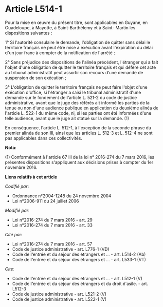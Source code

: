 # Article L514-1

Pour la mise en œuvre du présent titre, sont applicables en Guyane, en Guadeloupe, à Mayotte, à Saint-Barthélemy et à Saint-
Martin les dispositions suivantes : 

1° Si l'autorité consulaire le demande, l'obligation de quitter sans délai le territoire français ne peut être mise à
exécution avant l'expiration du délai d'un jour franc à compter de la notification de l'arrêté ; 

2° Sans préjudice des dispositions de l'alinéa précédent, l'étranger qui a fait l'objet d'une obligation de quitter le
territoire français et qui défère cet acte au tribunal administratif peut assortir son recours d'une demande de suspension de
son exécution ; 

3° L'obligation de quitter le territoire français ne peut faire l'objet d'une exécution d'office, si l'étranger a saisi le
tribunal administratif d'une demande sur le fondement de l'article L. 521-2 du code de justice administrative, avant que le
juge des référés ait informé les parties de la tenue ou non d'une audience publique en application du deuxième alinéa de
l'article L. 522-1 du même code, ni, si les parties ont été informées d'une telle audience, avant que le juge ait statué sur
la demande. (1) 

En conséquence, l'article L. 512-1, à l'exception de la seconde phrase du premier alinéa de son III, ainsi que les articles
L. 512-3 et L. 512-4 ne sont pas applicables dans ces collectivités.

**Nota:**

(1) Conformément à l'article 67 III de la loi n° 2016-274 du 7 mars 2016, les présentes dispositions s'appliquent aux
décisions prises à compter du 1er novembre 2016.

**Liens relatifs à cet article**

_Codifié par_:

  - Ordonnance n°2004-1248 du 24 novembre 2004
  - Loi n°2006-911 du 24 juillet 2006

_Modifié par_:

  - Loi n°2016-274 du 7 mars 2016 - art. 29
  - Loi n°2016-274 du 7 mars 2016 - art. 33

_Cité par_:

  - Loi n°2016-274 du 7 mars 2016 - art. 57
  - Code de justice administrative - art. L776-1 (VD)
  - Code de l'entrée et du séjour des étrangers et ... - art. L514-2 (Ab)
  - Code de l'entrée et du séjour des étrangers et ... - art. L533-1 (VT)

_Cite_:

  - Code de l'entrée et du séjour des étrangers et ... - art. L512-1 (V)
  - Code de l'entrée et du séjour des étrangers et du droit d'asile. - art. L512-3
  - Code de justice administrative - art. L521-2 (V)
  - Code de justice administrative - art. L522-1 (V)

